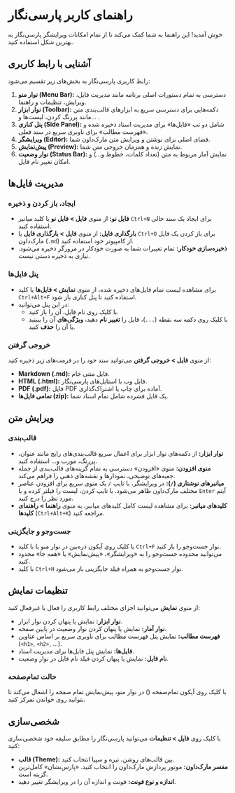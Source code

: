 # راهنمای کاربر پارسی‌نگار

خوش آمدید! این راهنما به شما کمک می‌کند تا از تمام امکانات ویرایشگر پارسی‌نگار به بهترین شکل استفاده کنید.

## آشنایی با رابط کاربری

رابط کاربری پارسی‌نگار به بخش‌های زیر تقسیم می‌شود:

1.  **نوار منو (Menu Bar):** دسترسی به تمام دستورات اصلی برنامه مانند مدیریت فایل، ویرایش، تنظیمات و راهنما.
2.  **نوار ابزار (Toolbar):** دکمه‌هایی برای دسترسی سریع به ابزارهای قالب‌بندی متن مانند پررنگ کردن، لیست‌ها و... .
3.  **پنل کناری (Side Panel):** شامل دو تب «فایل‌ها» برای مدیریت اسناد ذخیره شده و «فهرست مطالب» برای ناوبری سریع در سند فعلی.
4.  **ویرایشگر (Editor):** فضای اصلی برای نوشتن و ویرایش متن مارک‌داون شما.
5.  **پیش‌نمایش (Preview):** نمایش زنده و همزمان خروجی متن شما.
6.  **نوار وضعیت (Status Bar):** نمایش آمار مربوط به متن (تعداد کلمات، خطوط و...) و امکان تغییر نام فایل.

## مدیریت فایل‌ها

### ایجاد، باز کردن و ذخیره
- **فایل نو:** از منوی **فایل > فایل نو** یا کلید میانبر `Ctrl+N` برای ایجاد یک سند خالی استفاده کنید.
- **بارگذاری فایل:** از منوی **فایل > بارگذاری فایل** یا `Ctrl+O` برای باز کردن یک فایل مارک‌داون (`.md`) از کامپیوتر خود استفاده کنید.
- **ذخیره‌سازی خودکار:** تمام تغییرات شما به صورت خودکار در مرورگر ذخیره می‌شود. نیازی به ذخیره دستی نیست.

### پنل فایل‌ها
- برای مشاهده لیست تمام فایل‌های ذخیره شده، از منوی **نمایش > فایل‌ها** یا کلید `Ctrl+Alt+F` استفاده کنید تا پنل کناری باز شود.
- در این پنل می‌توانید:
    - با کلیک روی نام فایل، آن را باز کنید.
    - با کلیک روی دکمه سه نقطه (`...`)، فایل را **تغییر نام** دهید، **ویژگی‌های** آن را ببینید یا آن را **حذف** کنید.

### خروجی گرفتن
از منوی **فایل > خروجی گرفتن** می‌توانید سند خود را در فرمت‌های زیر ذخیره کنید:
- **Markdown (.md):** فایل متنی خام.
- **HTML (.html):** فایل وب با استایل‌های پارسی‌نگار.
- **PDF (.pdf):** فایل PDF آماده برای چاپ یا اشتراک‌گذاری.
- **تمامی فایل‌ها (zip):** یک فایل فشرده شامل تمام اسناد شما.

## ویرایش متن

### قالب‌بندی
- **نوار ابزار:** از دکمه‌های نوار ابزار برای اعمال سریع قالب‌بندی‌های رایج مانند عنوان، پررنگ، مورب و... استفاده کنید.
- **منوی افزودن:** منوی «افزودن» دسترسی به تمام گزینه‌های قالب‌بندی از جمله جعبه‌های توضیحی، نمودارها و نقشه‌های ذهنی را فراهم می‌کند.
- **میانبرهای نوشتاری (`/`):** در ویرایشگر، با تایپ `/` یک منوی سریع برای افزودن عناصر مختلف مارک‌داون ظاهر می‌شود. با تایپ کردن، لیست را فیلتر کرده و با `Enter` آیتم مورد نظر را درج کنید.
- **کلیدهای میانبر:** برای مشاهده لیست کامل کلیدهای میانبر، به منوی **راهنما > راهنمای کلیدها** (`Ctrl+Alt+K`) مراجعه کنید.

### جست‌وجو و جایگزینی
- با کلیک روی آیکون ذره‌بین در نوار منو یا با کلید `Ctrl+F` نوار جست‌وجو را باز کنید.
- می‌توانید محدوده جست‌وجو را به «ویرایشگر»، «پیش‌نمایش» یا «همه جا» محدود کنید.
- با کلید `Ctrl+H` نوار جست‌وجو به همراه فیلد جایگزینی باز می‌شود.

## تنظیمات نمایش

از منوی **نمایش** می‌توانید اجزای مختلف رابط کاربری را فعال یا غیرفعال کنید:
- **نوار ابزار:** نمایش یا پنهان کردن نوار ابزار.
- **نوار آمار:** نمایش یا پنهان کردن نوار وضعیت در پایین صفحه.
- **فهرست مطالب:** نمایش پنل فهرست مطالب برای ناوبری سریع بر اساس عناوین (`<h1>`, `<h2>`, ...).
- **فایل‌ها:** نمایش پنل فایل‌ها برای مدیریت اسناد.
- **نام فایل:** نمایش یا پنهان کردن فیلد نام فایل در نوار وضعیت.

### حالت تمام‌صفحه
با کلیک روی آیکون تمام‌صفحه (<i class="fas fa-expand"></i>) در نوار منو، پیش‌نمایش تمام صفحه را اشغال می‌کند تا بتوانید روی خواندن تمرکز کنید.

## شخصی‌سازی

با کلیک روی **فایل > تنظیمات** می‌توانید پارسی‌نگار را مطابق سلیقه خود شخصی‌سازی کنید:
- **قالب (Theme):** بین قالب‌های روشن، تیره و سپیا انتخاب کنید.
- **مفسر مارک‌داون:** موتور پردازش مارک‌داون را انتخاب کنید. «پارس‌نشان» کامل‌ترین گزینه است.
- **اندازه و نوع فونت:** فونت و اندازه آن را در ویرایشگر تغییر دهید.
